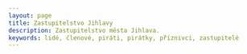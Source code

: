 ```yaml
---
layout: page
title: Zastupitelstvo Jihlavy
description: Zastupitelstvo města Jihlava.
keywords: lidé, členové, piráti, pirátky, příznivci, zastupitelé
---
```

